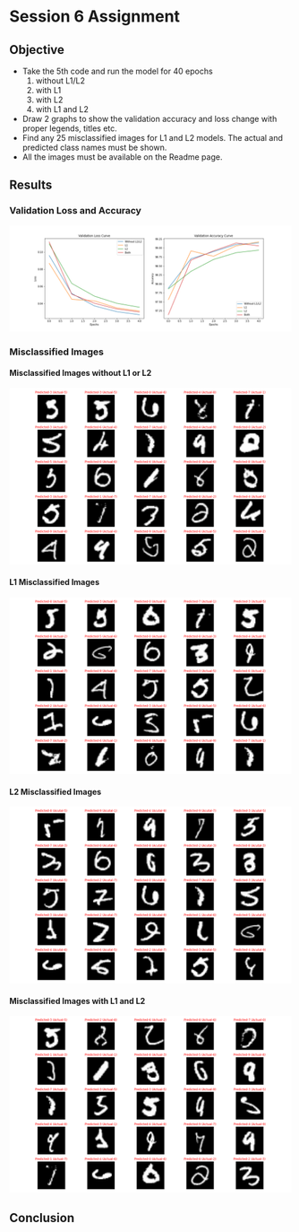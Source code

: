 # Session 6 Assignment

## Objective
* Take the 5th code and run the model for 40 epochs 
  1. without L1/L2 
  2. with L1
  3. with L2
  4. with L1 and L2
* Draw 2 graphs to show the validation accuracy and loss change with proper legends, titles etc. 
* Find any 25 misclassified images for L1 and L2 models. The actual and predicted class names must be shown.
* All the images must be available on the Readme page. 

## Results

### Validation Loss and Accuracy
![Validation Loss and Accuracy](https://github.com/sagarigrandhi/EVA4/blob/master/S6/validation_loss_accuracy.png)

### Misclassified Images

#### Misclassified Images without L1 or L2
![Misclassified Images without L1/L2](https://github.com/sagarigrandhi/EVA4/blob/master/S6/misclassified_without_L1_L2.png)

#### L1 Misclassified Images
![L1 Misclassified Images](https://github.com/sagarigrandhi/EVA4/blob/master/S6/misclassified_with_L1.png)

#### L2 Misclassified Images
![L2 Misclassified Images](https://github.com/sagarigrandhi/EVA4/blob/master/S6/misclassified_with_L2.png)

#### Misclassified Images with L1 and L2
![Misclassified Images with L1 and L2](https://github.com/sagarigrandhi/EVA4/blob/master/S6/misclassified_with_L1_L2.png)

## Conclusion

